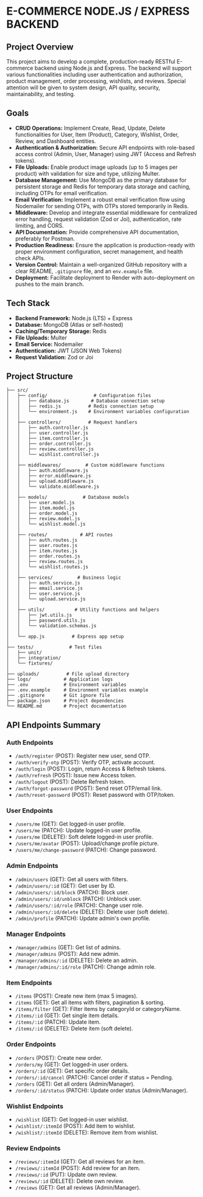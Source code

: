 # E-COMMERCE NODE.JS / EXPRESS BACKEND

## Project Overview

This project aims to develop a complete, production-ready RESTful E-commerce backend using Node.js and Express. The backend will support various functionalities including user authentication and authorization, product management, order processing, wishlists, and reviews. Special attention will be given to system design, API quality, security, maintainability, and testing.

## Goals

- **CRUD Operations:** Implement Create, Read, Update, Delete functionalities for User, Item (Product), Category, Wishlist, Order, Review, and Dashboard entities.
- **Authentication & Authorization:** Secure API endpoints with role-based access control (Admin, User, Manager) using JWT (Access and Refresh tokens).
- **File Uploads:** Enable product image uploads (up to 5 images per product) with validation for size and type, utilizing Multer.
- **Database Management:** Use MongoDB as the primary database for persistent storage and Redis for temporary data storage and caching, including OTPs for email verification.
- **Email Verification:** Implement a robust email verification flow using Nodemailer for sending OTPs, with OTPs stored temporarily in Redis.
- **Middleware:** Develop and integrate essential middleware for centralized error handling, request validation (Zod or Joi), authentication, rate limiting, and CORS.
- **API Documentation:** Provide comprehensive API documentation, preferably for Postman.
- **Production Readiness:** Ensure the application is production-ready with proper environment configuration, secret management, and health check APIs.
- **Version Control:** Maintain a well-organized GitHub repository with a clear README, `.gitignore` file, and an `env.example` file.
- **Deployment:** Facilitate deployment to Render with auto-deployment on pushes to the main branch.

## Tech Stack

- **Backend Framework:** Node.js (LTS) + Express
- **Database:** MongoDB (Atlas or self-hosted)
- **Caching/Temporary Storage:** Redis
- **File Uploads:** Multer
- **Email Service:** Nodemailer
- **Authentication:** JWT (JSON Web Tokens)
- **Request Validation:** Zod or Joi

## Project Structure
```
├── src/
│   ├── config/                 # Configuration files
│   │   ├── database.js        # Database connection setup
│   │   ├── redis.js          # Redis connection setup
│   │   └── environment.js    # Environment variables configuration
│   │
│   ├── controllers/          # Request handlers
│   │   ├── auth.controller.js
│   │   ├── user.controller.js
│   │   ├── item.controller.js
│   │   ├── order.controller.js
│   │   ├── review.controller.js
│   │   └── wishlist.controller.js
│   │
│   ├── middlewares/         # Custom middleware functions
│   │   ├── auth.middleware.js
│   │   ├── error.middleware.js
│   │   ├── upload.middleware.js
│   │   └── validate.middleware.js
│   │
│   ├── models/             # Database models
│   │   ├── user.model.js
│   │   ├── item.model.js
│   │   ├── order.model.js
│   │   ├── review.model.js
│   │   └── wishlist.model.js
│   │
│   ├── routes/            # API routes
│   │   ├── auth.routes.js
│   │   ├── user.routes.js
│   │   ├── item.routes.js
│   │   ├── order.routes.js
│   │   ├── review.routes.js
│   │   └── wishlist.routes.js
│   │
│   ├── services/         # Business logic
│   │   ├── auth.service.js
│   │   ├── email.service.js
│   │   ├── user.service.js
│   │   └── upload.service.js
│   │
│   ├── utils/           # Utility functions and helpers
│   │   ├── jwt.utils.js
│   │   ├── password.utils.js
│   │   └── validation.schemas.js
│   │
│   └── app.js          # Express app setup
│
├── tests/             # Test files
│   ├── unit/
│   ├── integration/
│   └── fixtures/
│
├── uploads/          # File upload directory
├── logs/            # Application logs
├── .env             # Environment variables
├── .env.example     # Environment variables example
├── .gitignore       # Git ignore file
├── package.json     # Project dependencies
└── README.md        # Project documentation
```

## API Endpoints Summary

### Auth Endpoints
- `/auth/register` (POST): Register new user, send OTP.
- `/auth/verify-otp` (POST): Verify OTP, activate account.
- `/auth/login` (POST): Login, return Access & Refresh tokens.
- `/auth/refresh` (POST): Issue new Access token.
- `/auth/logout` (POST): Delete Refresh token.
- `/auth/forgot-password` (POST): Send reset OTP/email link.
- `/auth/reset-password` (POST): Reset password with OTP/token.

### User Endpoints
- `/users/me` (GET): Get logged-in user profile.
- `/users/me` (PATCH): Update logged-in user profile.
- `/users/me` (DELETE): Soft delete logged-in user profile.
- `/users/me/avatar` (POST): Upload/change profile picture.
- `/users/me/change-password` (PATCH): Change password.

### Admin Endpoints
- `/admin/users` (GET): Get all users with filters.
- `/admin/users/:id` (GET): Get user by ID.
- `/admin/users/:id/block` (PATCH): Block user.
- `/admin/users/:id/unblock` (PATCH): Unblock user.
- `/admin/users/:id/role` (PATCH): Change user role.
- `/admin/users/:id/delete` (DELETE): Delete user (soft delete).
- `/admin/profile` (PATCH): Update admin's own profile.

### Manager Endpoints
- `/manager/admins` (GET): Get list of admins.
- `/manager/admins` (POST): Add new admin.
- `/manager/admins/:id` (DELETE): Delete an admin.
- `/manager/admins/:id/role` (PATCH): Change admin role.

### Item Endpoints
- `/items` (POST): Create new item (max 5 images).
- `/items` (GET): Get all items with filters, pagination & sorting.
- `/items/filter` (GET): Filter items by categoryId or categoryName.
- `/items/:id` (GET): Get single item details.
- `/items/:id` (PATCH): Update item.
- `/items/:id` (DELETE): Delete item (soft delete).

### Order Endpoints
- `/orders` (POST): Create new order.
- `/orders/my` (GET): Get logged-in user orders.
- `/orders/:id` (GET): Get specific order details.
- `/orders/:id/cancel` (PATCH): Cancel order if status = Pending.
- `/orders` (GET): Get all orders (Admin/Manager).
- `/orders/:id/status` (PATCH): Update order status (Admin/Manager).

### Wishlist Endpoints
- `/wishlist` (GET): Get logged-in user wishlist.
- `/wishlist/:itemId` (POST): Add item to wishlist.
- `/wishlist/:itemId` (DELETE): Remove item from wishlist.

### Review Endpoints
- `/reviews/:itemId` (GET): Get all reviews for an item.
- `/reviews/:itemId` (POST): Add review for an item.
- `/reviews/:id` (PUT): Update own review.
- `/reviews/:id` (DELETE): Delete own review.
- `/reviews` (GET): Get all reviews (Admin/Manager).

